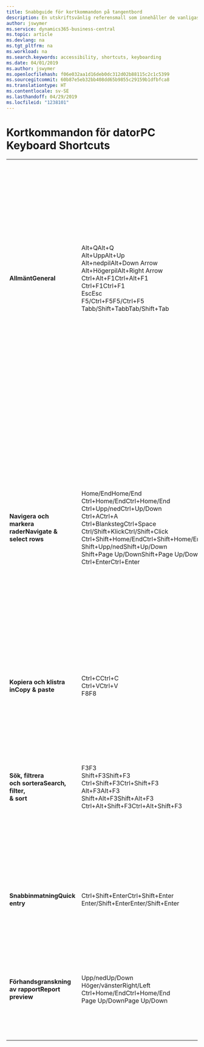 ```yaml
---
title: Snabbguide för kortkommandon på tangentbord
description: En utskriftsvänlig referensmall som innehåller de vanligaste kortkommandona.
author: jswymer
ms.service: dynamics365-business-central
ms.topic: article
ms.devlang: na
ms.tgt_pltfrm: na
ms.workload: na
ms.search.keywords: accessibility, shortcuts, keyboarding
ms.date: 04/01/2019
ms.author: jswymer
ms.openlocfilehash: f06e032aa1d16deb0dc312d02b88115c2c1c5399
ms.sourcegitcommit: 60b87e5eb32bb408dd65b9855c29159b1dfbfca8
ms.translationtype: HT
ms.contentlocale: sv-SE
ms.lasthandoff: 04/29/2019
ms.locfileid: "1238101"
---
```

# <a name="pc-keyboard-shortcuts"></a><span data-ttu-id="7a596-103">Kortkommandon för dator</span><span class="sxs-lookup"><span data-stu-id="7a596-103">PC Keyboard Shortcuts</span></span>

||||  
|----------------|-----------|----------------|
|<span data-ttu-id="7a596-104">**Allmänt**</span><span class="sxs-lookup"><span data-stu-id="7a596-104">**General**</span></span>|<span data-ttu-id="7a596-105">Alt+Q</span><span class="sxs-lookup"><span data-stu-id="7a596-105">Alt+Q</span></span><br /><span data-ttu-id="7a596-106">Alt+Upp</span><span class="sxs-lookup"><span data-stu-id="7a596-106">Alt+Up</span></span><br /><span data-ttu-id="7a596-107">Alt+nedpil</span><span class="sxs-lookup"><span data-stu-id="7a596-107">Alt+Down Arrow</span></span><br /><span data-ttu-id="7a596-108">Alt+Högerpil</span><span class="sxs-lookup"><span data-stu-id="7a596-108">Alt+Right Arrow</span></span><br /><span data-ttu-id="7a596-109">Ctrl+Alt+F1</span><span class="sxs-lookup"><span data-stu-id="7a596-109">Ctrl+Alt+F1</span></span><br /><span data-ttu-id="7a596-110">Ctrl+F1</span><span class="sxs-lookup"><span data-stu-id="7a596-110">Ctrl+F1</span></span><br /><span data-ttu-id="7a596-111">Esc</span><span class="sxs-lookup"><span data-stu-id="7a596-111">Esc</span></span><br /><span data-ttu-id="7a596-112">F5/Ctrl+F5</span><span class="sxs-lookup"><span data-stu-id="7a596-112">F5/Ctrl+F5</span></span><br /><span data-ttu-id="7a596-113">Tabb/Shift+Tabb</span><span class="sxs-lookup"><span data-stu-id="7a596-113">Tab/Shift+Tab</span></span><br />|<span data-ttu-id="7a596-114">Öppna **Berätta**</span><span class="sxs-lookup"><span data-stu-id="7a596-114">Open **Tell me**</span></span><br /><span data-ttu-id="7a596-115">Öppna knappbeskrivning eller valideringsfel</span><span class="sxs-lookup"><span data-stu-id="7a596-115">Open tooltip or validation error</span></span><br /><span data-ttu-id="7a596-116">Öppna en listruta eller ett uppslag</span><span class="sxs-lookup"><span data-stu-id="7a596-116">Open a drop-down or look up</span></span><br /><span data-ttu-id="7a596-117">Se transaktioner för det beräknade värdet</span><span class="sxs-lookup"><span data-stu-id="7a596-117">See the transactions for calculated value</span></span><br /><span data-ttu-id="7a596-118">Kontrollera sidan</span><span class="sxs-lookup"><span data-stu-id="7a596-118">Inspect the page</span></span><br /><span data-ttu-id="7a596-119">Öppna hjälpen för sidan</span><span class="sxs-lookup"><span data-stu-id="7a596-119">Open help for the page</span></span><br /><span data-ttu-id="7a596-120">Stäng den aktuella sidan eller listan.</span><span class="sxs-lookup"><span data-stu-id="7a596-120">Close the current page or drop-down</span></span><br /><span data-ttu-id="7a596-121">Uppdatera/läs in sidan.</span><span class="sxs-lookup"><span data-stu-id="7a596-121">Refresh/reload page</span></span><br /><span data-ttu-id="7a596-122">Flytta fokus till nästa/föregående element</span><span class="sxs-lookup"><span data-stu-id="7a596-122">Move focus to the next/previous element</span></span>|
|<span data-ttu-id="7a596-123">**Navigera och<br />markera rader**</span><span class="sxs-lookup"><span data-stu-id="7a596-123">**Navigate &<br />select rows**</span></span>| <span data-ttu-id="7a596-124">Home/End</span><span class="sxs-lookup"><span data-stu-id="7a596-124">Home/End</span></span><br /><span data-ttu-id="7a596-125">Ctrl+Home/End</span><span class="sxs-lookup"><span data-stu-id="7a596-125">Ctrl+Home/End</span></span> <br /><span data-ttu-id="7a596-126">Ctrl+Upp/ned</span><span class="sxs-lookup"><span data-stu-id="7a596-126">Ctrl+Up/Down</span></span><br /><span data-ttu-id="7a596-127">Ctrl+A</span><span class="sxs-lookup"><span data-stu-id="7a596-127">Ctrl+A</span></span> <br /><span data-ttu-id="7a596-128">Ctrl+Blanksteg</span><span class="sxs-lookup"><span data-stu-id="7a596-128">Ctrl+Space</span></span><br /><span data-ttu-id="7a596-129">Ctrl/Shift+Klick</span><span class="sxs-lookup"><span data-stu-id="7a596-129">Ctrl/Shift+Click</span></span><br /><span data-ttu-id="7a596-130">Ctrl+Shift+Home/End</span><span class="sxs-lookup"><span data-stu-id="7a596-130">Ctrl+Shift+Home/End</span></span><br /><span data-ttu-id="7a596-131">Shift+Upp/ned</span><span class="sxs-lookup"><span data-stu-id="7a596-131">Shift+Up/Down</span></span><br /><span data-ttu-id="7a596-132">Shift+Page Up/Down</span><span class="sxs-lookup"><span data-stu-id="7a596-132">Shift+Page Up/Down</span></span><br /><span data-ttu-id="7a596-133">Ctrl+Enter</span><span class="sxs-lookup"><span data-stu-id="7a596-133">Ctrl+Enter</span></span>| <span data-ttu-id="7a596-134">Gå till första/sista fältet</span><span class="sxs-lookup"><span data-stu-id="7a596-134">Go to first/last field</span></span><br /><span data-ttu-id="7a596-135">Gå till första/sista raden</span><span class="sxs-lookup"><span data-stu-id="7a596-135">Go to first/last row</span></span><br /><span data-ttu-id="7a596-136">Navigera utan att förlora markeringar</span><span class="sxs-lookup"><span data-stu-id="7a596-136">Navigate without losing selection</span></span><br /><span data-ttu-id="7a596-137">Markera allt</span><span class="sxs-lookup"><span data-stu-id="7a596-137">Select all</span></span><br /><span data-ttu-id="7a596-138">Växla radmarkering</span><span class="sxs-lookup"><span data-stu-id="7a596-138">Toggle row selection</span></span><br /> <span data-ttu-id="7a596-139">Lägg till rad/rader i markeringen</span><span class="sxs-lookup"><span data-stu-id="7a596-139">Add the row/rows to the selection</span></span><br /><span data-ttu-id="7a596-140">Utvidga markering till första/sista raden</span><span class="sxs-lookup"><span data-stu-id="7a596-140">Extend selection to first/last row</span></span><br /><span data-ttu-id="7a596-141">Lägga till rad ovanför/nedanför markering</span><span class="sxs-lookup"><span data-stu-id="7a596-141">Add row above/below to selection</span></span><br /><span data-ttu-id="7a596-142">Markera synliga rader ovanför/nedanför</span><span class="sxs-lookup"><span data-stu-id="7a596-142">Select visible rows above/below</span></span> <br /><span data-ttu-id="7a596-143">Fokusera ut från listan</span><span class="sxs-lookup"><span data-stu-id="7a596-143">Focus out of the list</span></span>|
|<span data-ttu-id="7a596-144">**Kopiera och klistra in**</span><span class="sxs-lookup"><span data-stu-id="7a596-144">**Copy & paste**</span></span>|<span data-ttu-id="7a596-145">Ctrl+C</span><span class="sxs-lookup"><span data-stu-id="7a596-145">Ctrl+C</span></span><br /><span data-ttu-id="7a596-146">Ctrl+V</span><span class="sxs-lookup"><span data-stu-id="7a596-146">Ctrl+V</span></span><br /><span data-ttu-id="7a596-147">F8</span><span class="sxs-lookup"><span data-stu-id="7a596-147">F8</span></span>|<span data-ttu-id="7a596-148">Kopiera rader</span><span class="sxs-lookup"><span data-stu-id="7a596-148">Copy rows</span></span><br /><span data-ttu-id="7a596-149">Klistra in rader</span><span class="sxs-lookup"><span data-stu-id="7a596-149">Paste rows</span></span><br /><span data-ttu-id="7a596-150">Kopiera fält ovan till aktuell rad</span><span class="sxs-lookup"><span data-stu-id="7a596-150">Copy field above into current row</span></span>|
|<span data-ttu-id="7a596-151">**Sök, filtrera <br />och sortera**</span><span class="sxs-lookup"><span data-stu-id="7a596-151">**Search, filter, <br />& sort**</span></span>|<span data-ttu-id="7a596-152">F3</span><span class="sxs-lookup"><span data-stu-id="7a596-152">F3</span></span><br /><span data-ttu-id="7a596-153">Shift+F3</span><span class="sxs-lookup"><span data-stu-id="7a596-153">Shift+F3</span></span><br /><span data-ttu-id="7a596-154">Ctrl+Shift+F3</span><span class="sxs-lookup"><span data-stu-id="7a596-154">Ctrl+Shift+F3</span></span><br /><span data-ttu-id="7a596-155">Alt+F3</span><span class="sxs-lookup"><span data-stu-id="7a596-155">Alt+F3</span></span><br /><span data-ttu-id="7a596-156">Shift+Alt+F3</span><span class="sxs-lookup"><span data-stu-id="7a596-156">Shift+Alt+F3</span></span><br /><span data-ttu-id="7a596-157">Ctrl+Alt+Shift+F3</span><span class="sxs-lookup"><span data-stu-id="7a596-157">Ctrl+Alt+Shift+F3</span></span>|<span data-ttu-id="7a596-158">Växla sökning</span><span class="sxs-lookup"><span data-stu-id="7a596-158">Toggle search</span></span><br /><span data-ttu-id="7a596-159">Växla filterrutan; fokusera på fältfilter</span><span class="sxs-lookup"><span data-stu-id="7a596-159">Toggle filter pane; focus on field filters</span></span><br /><span data-ttu-id="7a596-160">Växla filterrutan; fokusera på totala filter</span><span class="sxs-lookup"><span data-stu-id="7a596-160">Toggle filter pane; focus on totals filters</span></span><br /><span data-ttu-id="7a596-161">Filtrera efter markerade cellvärdet</span><span class="sxs-lookup"><span data-stu-id="7a596-161">Filter on selected cell value</span></span><br /><span data-ttu-id="7a596-162">Lägg till filter i markerat fält fält</span><span class="sxs-lookup"><span data-stu-id="7a596-162">Add filter on selected field</span></span><br /><span data-ttu-id="7a596-163">Återställ filter</span><span class="sxs-lookup"><span data-stu-id="7a596-163">Reset filters</span></span>|
|<span data-ttu-id="7a596-164">**Snabbinmatning**</span><span class="sxs-lookup"><span data-stu-id="7a596-164">**Quick entry**</span></span>|<span data-ttu-id="7a596-165">Ctrl+Shift+Enter</span><span class="sxs-lookup"><span data-stu-id="7a596-165">Ctrl+Shift+Enter</span></span><br /><span data-ttu-id="7a596-166">Enter/Shift+Enter</span><span class="sxs-lookup"><span data-stu-id="7a596-166">Enter/Shift+Enter</span></span>|<span data-ttu-id="7a596-167">Gå till nästa snabbinmatningsfält utanför en lista</span><span class="sxs-lookup"><span data-stu-id="7a596-167">Go to next Quick Entry field outside a list</span></span><br /><span data-ttu-id="7a596-168">Gå till nästa/föregående snabbinmatningsfält</span><span class="sxs-lookup"><span data-stu-id="7a596-168">Go to next/previous Quick Entry field</span></span>|
|<span data-ttu-id="7a596-169">**Förhandsgranskning av rapport**</span><span class="sxs-lookup"><span data-stu-id="7a596-169">**Report preview**</span></span>|<span data-ttu-id="7a596-170">Upp/ned</span><span class="sxs-lookup"><span data-stu-id="7a596-170">Up/Down</span></span><br /><span data-ttu-id="7a596-171">Höger/vänster</span><span class="sxs-lookup"><span data-stu-id="7a596-171">Right/Left</span></span><br /><span data-ttu-id="7a596-172">Ctrl+Home/End</span><span class="sxs-lookup"><span data-stu-id="7a596-172">Ctrl+Home/End</span></span><br /><span data-ttu-id="7a596-173">Page Up/Down</span><span class="sxs-lookup"><span data-stu-id="7a596-173">Page Up/Down</span></span>|<span data-ttu-id="7a596-174">Rulla uppåt och nedåt på sidan.</span><span class="sxs-lookup"><span data-stu-id="7a596-174">Scroll up and down the page</span></span><br /><span data-ttu-id="7a596-175">Rulla åt höger/vänster</span><span class="sxs-lookup"><span data-stu-id="7a596-175">Scroll to the right/left</span></span> <br /><span data-ttu-id="7a596-176">Gå till första/sista sidan</span><span class="sxs-lookup"><span data-stu-id="7a596-176">Go to the first/last page</span></span><br /><span data-ttu-id="7a596-177">Gå till föregående/nästa sida</span><span class="sxs-lookup"><span data-stu-id="7a596-177">Go to the previous/next page</span></span>|
